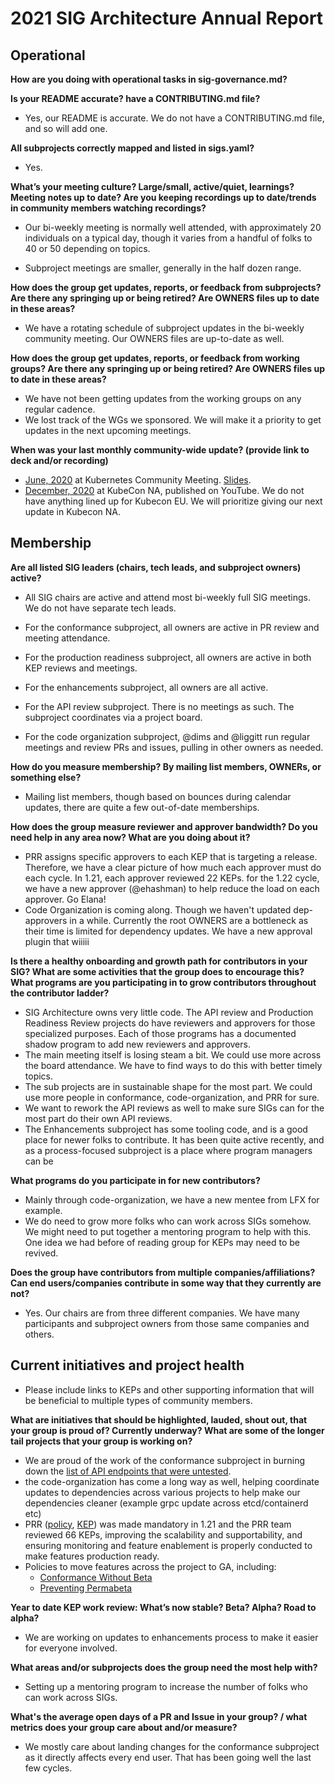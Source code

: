 # 2021 SIG Architecture Annual Report

## Operational

**How are you doing with operational tasks in sig-governance.md?**

**Is your README accurate? have a CONTRIBUTING.md file?**

 - Yes, our README is accurate. We do not have a CONTRIBUTING.md file, and so will add one.

**All subprojects correctly mapped and listed in sigs.yaml?**

 - Yes.

**What’s your meeting culture? Large/small, active/quiet, learnings? Meeting notes up to date? Are you keeping recordings up to date/trends in community members watching recordings?**

 - Our bi-weekly meeting is normally well attended, with approximately 20 individuals on a typical day, though it varies from a handful of folks to 40 or 50 depending on topics.

 - Subproject meetings are smaller, generally in the half dozen range.

**How does the group get updates, reports, or feedback from subprojects? Are there any springing up or being retired? Are OWNERS files up to date in these areas?**

 - We have a rotating schedule of subproject updates in the bi-weekly community meeting. Our OWNERS files are up-to-date as well.

**How does the group get updates, reports, or feedback from working groups? Are there any springing up or being retired? Are OWNERS files up to date in these areas?**

 - We have not been getting updates from the working groups on any regular cadence.
 - We lost track of the WGs we sponsored. We will make it a priority to get updates in the next upcoming meetings.

**When was your last monthly community-wide update? (provide link to deck and/or recording)**

 - [June, 2020](https://youtu.be/ObqQxRRl9RQ?t=2277) at Kubernetes Community Meeting. [Slides](https://docs.google.com/presentation/d/1NytMrpVYKzFo7rLcEEHnFl8zOx05fnjs3xBSZXVE0nI/edit?usp=sharing).
 - [December, 2020](https://youtu.be/rnNqcUeCD8E) at KubeCon NA, published on YouTube. We do not have anything lined up for Kubecon EU. We will prioritize giving our next update in Kubecon NA.

## Membership

**Are all listed SIG leaders (chairs, tech leads, and subproject owners) active?**

- All SIG chairs are active and attend most bi-weekly full SIG meetings. We do not have separate tech leads.

- For the conformance subproject, all owners are active in PR review and meeting attendance.

- For the production readiness subproject, all owners are active in both KEP reviews and meetings.

- For the enhancements subproject, all owners are all active.

- For the API review subproject. There is no meetings as such. The subproject coordinates via a project board.

- For the code organization subproject, @dims and @liggitt run regular meetings and review PRs and issues, pulling in other owners as needed.

**How do you measure membership? By mailing list members, OWNERs, or something else?**

- Mailing list members, though based on bounces during calendar updates, there are quite a few out-of-date memberships.

**How does the group measure reviewer and approver bandwidth? Do you need help in any area now? What are you doing about it?**

- PRR assigns specific approvers to each KEP that is targeting a release. Therefore, we have a clear picture of how much each
  approver must do each cycle. In 1.21, each approver reviewed 22 KEPs. for the 1.22 cycle, we have a new approver (@ehashman) to
  help reduce the load on each approver. Go Elana!
- Code Organization is coming along. Though we haven't updated dep-approvers in a while. Currently the root OWNERS are a bottleneck as their time is limited for dependency updates. We have a new approval plugin that wiiiii

**Is there a healthy onboarding and growth path for contributors in your SIG? What are some activities that the group does to encourage this? What programs are you participating in to grow contributors throughout the contributor ladder?**

- SIG Architecture owns very little code. The API review and Production Readiness Review projects do have reviewers and approvers
  for those specialized purposes. Each of those programs has a documented shadow program to add new reviewers and approvers.
- The main meeting itself is losing steam a bit. We could use more across the board attendance. We have to find ways to do this with better timely topics.
- The sub projects are in sustainable shape for the most part. We could use more people in conformance, code-organization, and PRR for sure.
- We want to rework the API reviews as well to make sure SIGs can for the most part do their own API reviews.
- The Enhancements subproject has some tooling code, and is a good place for newer folks to contribute. It has been quite active recently, and as a process-focused subproject is a place where program managers can be 

**What programs do you participate in for new contributors?**
- Mainly through code-organization, we have a new mentee from LFX for example. 
- We do need to grow more folks who can work across SIGs somehow. We might need to put together a mentoring program to help with this. One idea we had before of reading group for KEPs may need to be revived.

**Does the group have contributors from multiple companies/affiliations? Can end users/companies contribute in some way that they currently are not?**

- Yes. Our chairs are from three different companies. We have many participants and subproject owners from those same companies and others.

## Current initiatives and project health

- Please include links to KEPs and other supporting information that will be beneficial to multiple types of community members. 

**What are initiatives that should be highlighted, lauded, shout out, that your group is proud of? Currently underway? What are some of the longer tail projects that your group is working on?**

- We are proud of the work of the conformance subproject in burning down the [list of API endpoints that were untested](https://apisnoop.cncf.io/conformance-progress).
- the code-organization has come a long way as well, helping coordinate updates to dependencies across various projects to help make our dependencies cleaner (example grpc update across etcd/containerd etc)
- PRR ([policy](https://github.com/kubernetes/community/blob/master/sig-architecture/production-readiness.md), [KEP](https://github.com/kubernetes/enhancements/tree/master/keps/sig-architecture/1194-prod-readiness)) was made mandatory in 1.21 and the PRR team reviewed 66 KEPs, improving the scalability and supportability, and ensuring monitoring and feature enablement is properly conducted to make features production ready.
- Policies to move features across the project to GA, including:
    - [Conformance Without Beta](https://github.com/kubernetes/enhancements/tree/master/keps/sig-architecture/1333-conformance-without-beta)
    - [Preventing Permabeta](https://github.com/kubernetes/enhancements/tree/master/keps/sig-architecture/1635-prevent-permabeta)

**Year to date KEP work review: What’s now stable? Beta? Alpha? Road to alpha?**

- We are working on updates to enhancements process to make it easier for everyone involved.

**What areas and/or subprojects does the group need the most help with?**

- Setting up a mentoring program to increase the number of folks who can work across SIGs.

**What's the average open days of a PR and Issue in your group? / what metrics does your group care about and/or measure?**

- We mostly care about landing changes for the conformance subproject as it directly affects every end user. That has been going well the last few cycles.
